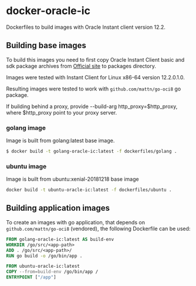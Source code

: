 # docker-oracle-ic

Dockerfiles to build images with Oracle Instant client version 12.2.

## Building base images

To build this images you need to first copy Oracle Instant Client basic and sdk package archives from [Official site](https://www.oracle.com/technetwork/database/database-technologies/instant-client/overview/index.html) to packages directory.

Images were tested with Instant Client for Linux x86-64 version 12.2.0.1.0.

Resulting images were tested to work with `github.com/mattn/go-oci8` go package.

If building behind a proxy, provide --build-arg http_proxy=$http_proxy, where $http_proxy point to your proxy server.

### golang image
Image is built from golang:latest base image.

```sh
$ docker build -t golang-oracle-ic:latest -f dockerfiles/golang .
```

### ubuntu image
Image is built from ubuntu:xenial-20181218 base image

```sh
docker build -t ubuntu-oracle-ic:latest -f dockerfiles/ubuntu .
```

## Building application images
To create an images with go application, that depends on `github.com/mattn/go-oci8` (vendored), the following Dockerfile can be used:
```Dockerfile
FROM golang-oracle-ic:latest AS build-env
WORKDIR /go/src/<app-path>
ADD . /go/src/<app-path>/
RUN go build -o /go/bin/app .

FROM ubuntu-oracle-ic:latest
COPY --from=build-env /go/bin/app /
ENTRYPOINT ["/app"]
```
